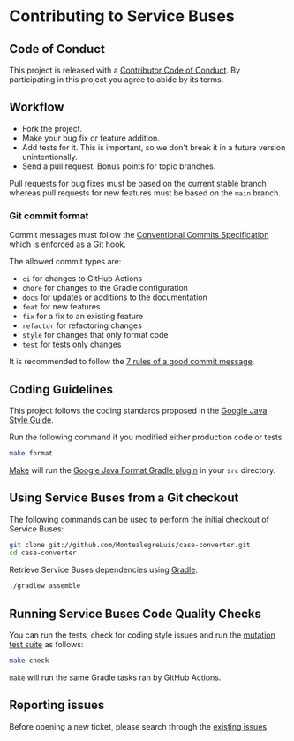 # Contributing to Service Buses

## Code of Conduct

This project is released with a [Contributor Code of Conduct](https://github.com/MontealegreLuis/case-converter/blob/main/CODE-OF-CONDUCT.md).
By participating in this project you agree to abide by its terms.

## Workflow

* Fork the project.
* Make your bug fix or feature addition.
* Add tests for it. This is important, so we don't break it in a future version unintentionally.
* Send a pull request. Bonus points for topic branches.

Pull requests for bug fixes must be based on the current stable branch whereas pull requests for new features must be based on the `main` branch.

### Git commit format

Commit messages must follow the [Conventional Commits Specification](https://www.conventionalcommits.org/en/v1.0.0-beta.2/) which is enforced as a Git hook.

The allowed commit types are:

- `ci` for changes to GitHub Actions
- `chore` for changes to the Gradle configuration
- `docs` for updates or additions to the documentation
- `feat` for new features
- `fix` for a fix to an existing feature
- `refactor` for refactoring changes
- `style` for changes that only format code
- `test` for tests only changes

It is recommended to follow the [7 rules of a good commit message](https://chris.beams.io/posts/git-commit/#seven-rules).

## Coding Guidelines

This project follows the coding standards proposed in the [Google Java Style Guide](https://google.github.io/styleguide/javaguide.html).

Run the following command if you modified either production code or tests.

```bash
make format
```

[Make](https://en.wikipedia.org/wiki/Make_(software)) will run the [Google Java Format Gradle plugin](https://github.com/sherter/google-java-format-gradle-plugin) in your `src` directory.

## Using Service Buses from a Git checkout

The following commands can be used to perform the initial checkout of Service Buses:

```bash
git clone git://github.com/MontealegreLuis/case-converter.git
cd case-converter
```

Retrieve Service Buses dependencies using [Gradle](https://docs.gradle.org/current/userguide/userguide.html):

```bash
./gradlew assemble
```

## Running Service Buses Code Quality Checks

You can run the tests, check for coding style issues and run the [mutation test suite](https://pitest.org/) as follows:

```bash
make check
```

`make` will run the same Gradle tasks ran by GitHub Actions.

## Reporting issues

Before opening a new ticket, please search through the [existing issues](https://github.com/MontealegreLuis/case-converter/issues).
